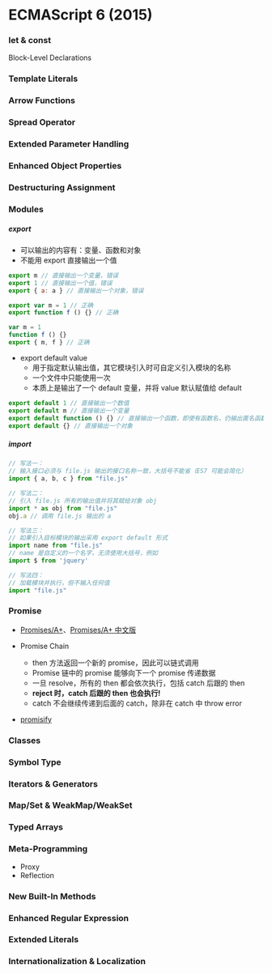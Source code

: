 # ECMAScript 6 (2015)

### let & const

Block-Level Declarations

### Template Literals

### Arrow Functions

### Spread Operator

### Extended Parameter Handling

### Enhanced Object Properties

### Destructuring Assignment

### Modules

##### export

- 可以输出的内容有：变量、函数和对象
- 不能用 export 直接输出一个值

```js
export m // 直接输出一个变量，错误
export 1 // 直接输出一个值，错误
export { a: a } // 直接输出一个对象，错误

export var m = 1 // 正确
export function f () {} // 正确

var m = 1
function f () {}
export { m, f } // 正确
```

- export default value
  + 用于指定默认输出值，其它模块引入时可自定义引入模块的名称
  + 一个文件中只能使用一次
  + 本质上是输出了一个 default 变量，并将 value 默认赋值给 default

```js
export default 1 // 直接输出一个数值
export default m // 直接输出一个变量
export default function () {} // 直接输出一个函数，即使有函数名，仍输出匿名函数
export default {} // 直接输出一个对象
```


##### import

```js
// 写法一：
// 输入接口必须与 file.js 输出的接口名称一致，大括号不能省（ES7 可能会简化）
import { a, b, c } from "file.js"

// 写法二：
// 引入 file.js 所有的输出值并将其赋给对象 obj
import * as obj from "file.js"
obj.a // 调用 file.js 输出的 a

// 写法三：
// 如果引入目标模块的输出采用 export default 形式
import name from "file.js"
// name 是自定义的一个名字，无须使用大括号，例如
import $ from 'jquery'

// 写法四：
// 加载模块并执行，但不输入任何值
import "file.js"
```

### Promise

- [Promises/A+](https://promisesaplus.com)、[Promises/A+ 中文版](https://juejin.im/post/5b9ce8fe6fb9a05cf3711c98)

- Promise Chain
    + then 方法返回一个新的 promise，因此可以链式调用
    + Promise 链中的 promise 能够向下一个 promise 传递数据
    + 一旦 resolve，所有的 then 都会依次执行，包括 catch 后跟的 then
    + **reject 时，catch 后跟的 then 也会执行!**
    + catch 不会继续传递到后面的 catch，除非在 catch 中 throw error

- [promisify](https://javascript.info/promisify)

### Classes

### Symbol Type

### Iterators & Generators

### Map/Set & WeakMap/WeakSet

### Typed Arrays

### Meta-Programming

- Proxy
- Reflection

### New Built-In Methods

### Enhanced Regular Expression

### Extended Literals

### Internationalization & Localization
